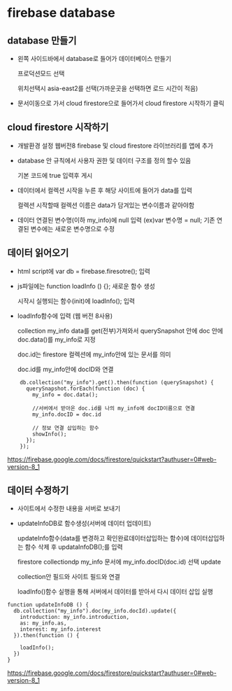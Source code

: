 # firebase database


## database 만들기
-  왼쪽 사이드바에서 database로 들어가 데이터베이스 만들기
    
    프로덕션모드 선택

    위치선택시 asia-east2를 선택(가까운곳을 선택하면 로드 시간이 적음)

- 문서이동으로 가서 cloud firestore으로 들어가서 cloud firestore 시작하기 클릭


## cloud firestore 시작하기

- 개발환경 설정 웹버전8 firebase 및 cloud firestore 라이브러리를 앱에 추가

- database 안 규칙에서 사용자 권한 및 데이터 구조를 정의 할수 있음

    기본 코드에 true 입력후 게시

- 데이터에서 컬렉션 시작을 누른 후 해당 사이트에 들어가 data를 입력

    컬렉션 시작할때 컬렉션 이름은 data가 담겨있는 변수이름과 같아야함

- 데이터 연결된 변수명(이하 my_info)에 null 입력 (ex)var 변수명 = null; 기존 연결된 변수에는 새로운 변수명으로 수정


## 데이터 읽어오기

- html script에 var db = firebase.firesotre(); 입력

- js파일에는 function loadInfo () {}; 새로운 함수 생성

  시작시 실행되는 함수(init)에 loadInfo(); 입력

- loadInfo함수에 입력 (웹 버전 8사용)
  
  collection my_info data를 get(전부)가져와서 querySnapshot 안에 doc 안에 doc.data()를 my_info로 지정 

  doc.id는 firestore 컬렉션에 my_info안에 있는 문서를 의미

  doc.id를 my_info안에 docID와 연결

```
    db.collection("my_info").get().then(function (querySnapshot) {
      querySnapshot.forEach(function (doc) {
        my_info = doc.data();

        //서버에서 받아온 doc.id를 나의 my_info에 docID이름으로 연결
        my_info.docID = doc.id

        // 정보 연결 삽입하는 함수
        showInfo(); 
      });
    });
```
  

  https://firebase.google.com/docs/firestore/quickstart?authuser=0#web-version-8_1

## 데이터 수정하기

- 사이트에서 수정한 내용을 서버로 보내기

- updateInfoDB로 함수생성(서버에 데이터 업데이트)

  updateInfo함수(data를 변경하고 확인완료데이터삽입하는 함수)에 데이터삽입하는 함수 삭제 후 updataInfoDB();를 입력

  firestore collectiondp my_info 문서에 my_info.docID(doc.id) 선택 update

  collection안 필드와 사이트 필드와 연결

  loadInfo()함수 실행을 통해 서버에서 데이터를 받아서 다시 데이터 삽입 실행


```
function updateInfoDB () {
  db.collection("my_info").doc(my_info.docId).update({
    introduction: my_info.introduction,
    as: my_info.as,
    interest: my_info.interest
  }).then(function () {
    
    loadInfo();
  })
}
```
https://firebase.google.com/docs/firestore/quickstart?authuser=0#web-version-8_1



  
  





